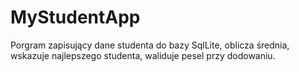 # MyStudentApp

Porgram zapisujący dane studenta do bazy SqlLite, oblicza średnia, wskazuje najlepszego studenta, waliduje pesel przy dodowaniu.
